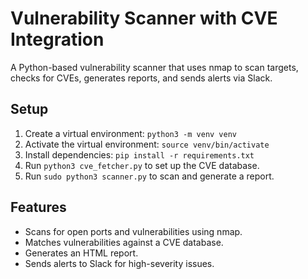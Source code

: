 # Vulnerability Scanner with CVE Integration

A Python-based vulnerability scanner that uses nmap to scan targets, checks for CVEs, generates reports, and sends alerts via Slack.

## Setup
1. Create a virtual environment: `python3 -m venv venv`
2. Activate the virtual environment: `source venv/bin/activate`
3. Install dependencies: `pip install -r requirements.txt`
4. Run `python3 cve_fetcher.py` to set up the CVE database.
5. Run `sudo python3 scanner.py` to scan and generate a report.

## Features
- Scans for open ports and vulnerabilities using nmap.
- Matches vulnerabilities against a CVE database.
- Generates an HTML report.
- Sends alerts to Slack for high-severity issues. 

